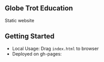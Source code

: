 ## Globe Trot Education

Static website 


## Getting Started

- Local Usage: Drag `index.html` to browser
- Deployed on gh-pages: 